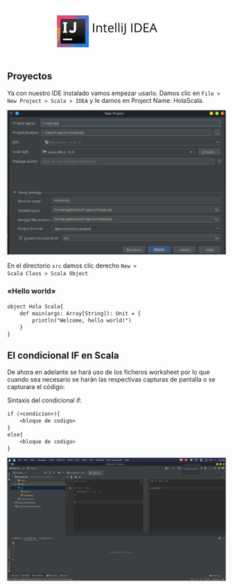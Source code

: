 ![](https://raw.githubusercontent.com/gabrielfernando01/scala/main/image/header_cond.jpeg)

## Proyectos

Ya con nuestro IDE instalado vamos empezar usarlo. Damos clic en <code>File > New Project > Scala > IDEA</code> y le damos en Project Name: HolaScala.

![](https://raw.githubusercontent.com/gabrielfernando01/scala/main/image/holaScala.png)

En el directorio <code>src</code> damos clic derecho <code>New > Scala Class > Scala Object</code>

### «Hello world»

```
object Hola Scala{
    def main(args: Array[String]): Unit = {
        println("Welcome, hello world!")
    }
}
```

## El condicional IF en Scala

De ahora en adelante se hará uso de los ficheros worksheet por lo que cuando sea necesario se harán las respectivas capturas de pantalla o se capturara el código:

Sintaxis del condicional if:

```
if (<condicion>){
    <bloque de codigo> 
}
else{
    <bloque de codigo>
}
```

![](https://raw.githubusercontent.com/gabrielfernando01/scala/main/condicionales/image/simple_if.png)



